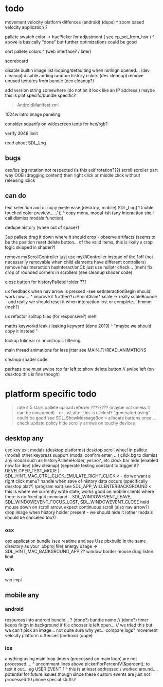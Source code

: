 #  todo

movement velocity platform diffences (android) (dupe)
  ^ zoom based velocity application ?

pallete swatch color -> huePicker for adjustment ( see cp_set_from_hsv )
     ^ above is basically "done" but further optimizations could be good
     
sort pallete colors
    ^ (web interface? / later)

scoreboard

disable builtin image list looping/defaulting when nothign opened... (dev cleanup)
disable adding random history colors (dev cleanup)
remove unused textures from bundle (dev cleanup?)

add version string somewhere (do not let it look like an IP address!)  maybe this is plat specifc/bundle specific?
 > AndroidManifest.xml

1024w intro image paneling

consider squarify on widescreen texts for hex/rgb?

verify 2048 limit 

read about SDL_Log

## bugs
osx/ios jpg rotation not respected (is this exif rotation???)
scroll scroller part way OOB (dragging content) then right click or middle click without releasing lclick

##  can do

text selection and or copy ~~paste~~ ease (desktop, mobile)             SDL_Log("Double touched color preview......");
^ copy menu, modal-ish (any interaction shall call dismiss modals function)

dedupe history (when out of space?)

3up pallete drag it down where it should crop - observe artifacts (seems to be the position reset delete button... of the valid items, this is likely a crop logic skipped in shader?)

remove myScrollController just use myUiController instead of the 1off (not necessarily removable when child elements have different controllers)
remove hasInteraction hasInteractionCb just use nullptr check... (meh)
fix crop of rounded corners in scrollers (see cleanup shader code)

close button for historyPalleteHolder ???  

ux feedback when nav arrow is pressed
  -see setInteractionBegin should work now....
  ^ improve it further?!  uiAminChain* scale  -> really scaleBounce - and really we should reset it when interaction lost or complete... hmmm (meh?)

ux refactor splitup files (for responsive?) meh

maths keyworkd
leak / leaking keyword (done 2019)
    ^  "maybe we should copy it instead "
    
 lookup trilinear or aniostropic filteirng 
 
 main thread animations for less jitter see MAIN_THREAD_ANIMATIONS
 
cleanup shader code


perhaps one must swipe too far left to show delete button // swipe left (on desktop this is fine though)

# platform specific todo

> rate it 5 stars
  > pallete upload referrer ???????? (maybe not unless it can be consumed) - or just after this is clicked? "generated using" - could be good
  > see SDL_ShowMessageBox > allocate buttons once....
> check update policy 
> hide scrolly arrows on touchy devices

## desktop any
esc key exit modals (desktop platforms)
desktop scroll wheel in pallete (modal)
other keypress support (modal confirm enter, ...)
click bg to dismiss any modal such as historyPalleteHolder, yesno?, etc
clock bar hide (enabled now for dev) (dev cleanup) (seperate testing constant to trigger it? DEVELOPER_TEST_MODE )
SDL_HINT_MAC_CTRL_CLICK_EMULATE_RIGHT_CLICK < - do we want a right click menu?
handle when save of history data occurs (specifically desktop plat?) (program exit)
    see SDL_APP_WILLENTERBACKGROUND < this is where we currently write state, works good on mobile clients where there is no fixed quit command...
    SDL_WINDOWEVENT_LEAVE,
    SDL_WINDOWEVENT_FOCUS_LOST, 
    SDL_WINDOWEVENT_CLOSE
hold mouse down on scroll arrow, expect continuous scroll (also nav arrow?)
drop image when history holder present - we should hide it (other modals should be canceled too?)

### osx
osx application bundle (see readme and  see   Use pbxbuild in the same directory as your .pbproj file)
energy usage -> SDL_HINT_MAC_BACKGROUND_APP ??
window border mouse drag listen limit

### win
win impl

## mobile any

### android
resources into android bundle... ? (done?) 
    bundle name
// (done?) timer keeps firign in background if file chooser is left open... // we tried this but we can't pick an image... not quite sure why yet... compare logs?
movement velocity platform diffences (android) (dupe)

### ios
anything using main loop timers (processed on main loop) are not processed....
  ^ uncomment lines above pickerForPercentV(&percent); to test it out... eg USER EVENT 1
  ^ this is at least addressed / worked around.... potential for future issues though since these custom events are just not processed
10 phone special stuffs?
